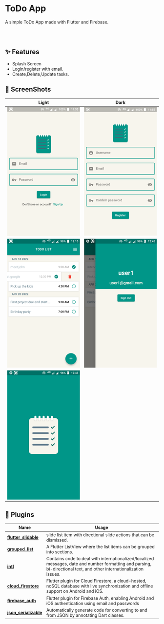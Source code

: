 # ToDo App

A simple ToDo App made with Flutter and Firebase.

<br>
<br>

## ✨ Features
- Splash Screen
- Login/register with email.
- Create,Delete,Update tasks.


## 📸 ScreenShots

| Light| Dark|
|------|-------|
|<img src="assets\images\login page.png" width="400">|<img src="assets\images\signup page.png" width="400">|
|<img src="assets\images\home page.png" width="400">|<img src="assets\images\menu.png" width="400">|
|<img src="assets\images\splash scren.png" width="400">||

## 🔌 Plugins
| Name | Usage |
|------|-------|
|[**flutter_slidable**](https://pub.dev/packages/flutter_slidable)| slide list item with directional slide actions that can be dismissed.|
|[**grouped_list**](https://pub.dev/packages/grouped_list)| A Flutter ListView where the list items can be grouped into sections.|
|[**intl**](https://pub.dev/packages/intl)| Contains code to deal with internationalized/localized messages, date and number formatting and parsing, bi-directional text, and other internationalization issues.|
|[**cloud_firestore**](https://pub.dev/packages/cloud_firestore)| Flutter plugin for Cloud Firestore, a cloud-hosted, noSQL database with live synchronization and offline support on Android and iOS.|
|[**firebase_auth**](https://pub.dev/packages/firebase_auth)| Flutter plugin for Firebase Auth, enabling Android and iOS authentication using email and passwords|
|[**json_serializable**](https://pub.dev/packages/json_serializable)| Automatically generate code for converting to and from JSON by annotating Dart classes.|
